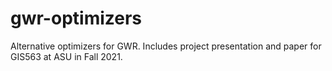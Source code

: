 # gwr-optimizers
Alternative optimizers for GWR. Includes project presentation and paper for GIS563 at ASU in Fall 2021.
